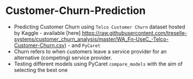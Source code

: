 # Customer-Churn-Prediction

* Predicting Customer Churn using `Telco Customer Churn` dataset hosted by Kaggle - available [here] https://raw.githubusercontent.com/treselle-systems/customer_churn_analysis/master/WA_Fn-UseC_-Telco-Customer-Churn.csv) - and `PyCaret`
* Churn refers to when customers leave a service provider for an alternative (competing) service provider.
* Testing different models using PyCaret `compare_models` with the aim of selecting the best one
